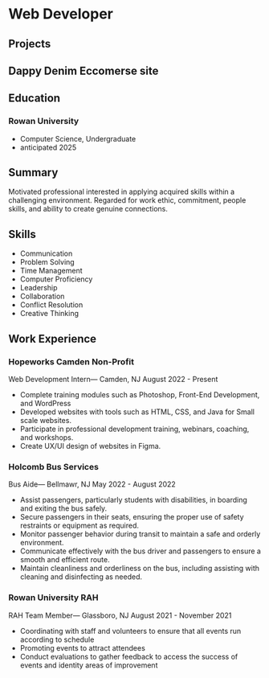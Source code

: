 # Web Developer

## Projects
Dappy Denim Eccomerse site
-

## Education
### Rowan University
 - Computer Science, Undergraduate
 - anticipated 2025

## Summary
Motivated professional interested in applying acquired skills within a challenging environment. Regarded for work ethic, commitment, people skills, and ability to create genuine connections. 


## Skills
- Communication 
- Problem Solving  
- Time Management 
- Computer Proficiency
- Leadership
- Collaboration
- Conflict Resolution
- Creative Thinking



## Work Experience

### Hopeworks Camden Non-Profit 
Web Development Intern— Camden, NJ
August 2022 - Present
- Complete training modules such as Photoshop, Front-End Development,
and WordPress
- Developed websites with tools such as HTML, CSS, and Java for Small
scale websites.
- Participate in professional development training, webinars, coaching,
and workshops.
- Create UX/UI design of websites in Figma.


### Holcomb Bus Services
Bus Aide— Bellmawr, NJ
May 2022 - August 2022
 - Assist passengers, particularly students with disabilities, in boarding and exiting the bus safely.
 - Secure passengers in their seats, ensuring the proper use of safety restraints or equipment as required.
 - Monitor passenger behavior during transit to maintain a safe and orderly environment.
 - Communicate effectively with the bus driver and passengers to ensure a smooth and efficient route.
 - Maintain cleanliness and orderliness on the bus, including assisting with cleaning and disinfecting as needed.



### Rowan University RAH
RAH Team Member— Glassboro, NJ
August 2021 - November 2021
 - Coordinating with staff and volunteers to ensure that all events run according to schedule
 - Promoting events  to attract attendees
 - Conduct evaluations to gather feedback to access the success of events and identity areas of improvement


